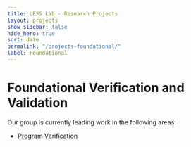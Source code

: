```yaml
---
title: LESS Lab - Research Projects
layout: projects
show_sidebar: false
hide_hero: true
sort: date
permalink: "/projects-foundational/"
label: Foundational
---
```


# Foundational Verification and Validation 

Our group is currently leading work in the following areas:

*  [Program Verification](#ProgramVerification)
